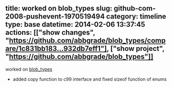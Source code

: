 title: worked on blob_types
slug: github-com-2008-pushevent-1970519494
category: timeline
type: base
datetime: 2014-02-06 13:37:45
actions: [["show changes", "https://github.com/abbgrade/blob_types/compare/1c831bb183...932db7eff1"], ["show project", "https://github.com/abbgrade/blob_types"]]
---
worked on [blob_types](https://github.com/abbgrade/blob_types)

 - added copy function to c99 interface and fixed sizeof function of enums
